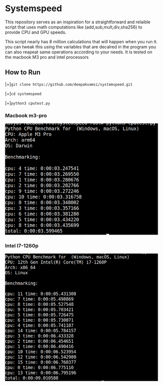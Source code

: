 # Systemspeed
This repository serves as an inspiration for a straightforward and relaible script that uses math computations like (add,sub,mult,div,sha256) to provide CPU and GPU speeds.

This script nearly has 8 million calculations that will happen when you run it. you can tweak this using the variables that are decalred in the program you can also reapeat same operations according to your needs.
It is tested on the macbook M3 pro and intel processors

## How to Run
[+]`git clone https://github.com/deepakvamsi/systemspeed.git`

[+]`cd systemspeed`

[+]`python3 cputest.py`

### Macbook m3-pro

![Alt Text](mac-m3pro.png)


### Intel I7-1260p

![Alt Text](intel-i712.png)
